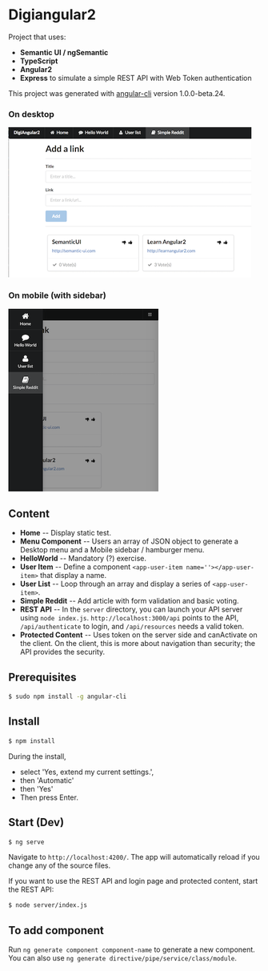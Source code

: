 # Digiangular2

Project that uses:
* __Semantic UI / ngSemantic__
* __TypeScript__
* __Angular2__
* __Express__ to simulate a simple REST API with Web Token authentication

This project was generated with [angular-cli](https://github.com/angular/angular-cli) version 1.0.0-beta.24.

### On desktop
![Image on Desktop](images/desktop.png)
### On mobile (with sidebar)
![Image on Mobile](images/mobile.png)

## Content
* __Home__ -- Display static test.
* __Menu Component__ -- Users an array of JSON object to generate a Desktop menu and a Mobile sidebar / hamburger menu.
* __HelloWorld__ -- Mandatory (?) exercise.
* __User Item__ -- Define a component ```<app-user-item name=''></app-user-item>``` that display a name.
* __User List__ -- Loop through an array and display a series of ```<app-user-item>```.
* __Simple Reddit__ -- Add article with form validation and basic voting.
* __REST API__ -- In the ```server``` directory, you can launch your API server using ```node index.js```. ```http://localhost:3000/api``` points to the API, ```/api/authenticate``` to login, and ```/api/resources``` needs a valid token.
* __Protected Content__ -- Uses token on the server side and canActivate on the client. On the client, this is more about navigation than security; the API provides the security.

## Prerequisites
```bash
$ sudo npm install -g angular-cli
```

## Install
```bash
$ npm install
```
During the install,
* select 'Yes, extend my current settings.',
* then 'Automatic'
* then 'Yes'
* Then press Enter.

## Start (Dev)
```bash
$ ng serve
```
Navigate to `http://localhost:4200/`. The app will automatically reload if you change any of the source files.

If you want to use the REST API and login page and protected content, start the REST API:
```bash
$ node server/index.js
```


## To add component

Run `ng generate component component-name` to generate a new component. You can also use `ng generate directive/pipe/service/class/module`.
